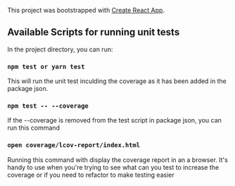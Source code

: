 This project was bootstrapped with [Create React App](https://github.com/facebook/create-react-app).

## Available Scripts for running unit tests

In the project directory, you can run:

### `npm test or yarn test`
This will run the unit test inculding the coverage as it has been added in the package json.

### `npm test -- --coverage`
If the --coverage is removed from the test script in package json, you can run this command

### `open coverage/lcov-report/index.html`
 Running this command with display the coverage report in an a browser. It's handy to use when you're trying to see what can you test to increase the coverage or if you need to refactor to make testing easier


